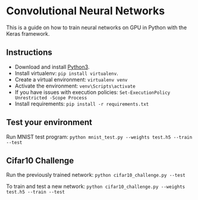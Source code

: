 # Convolutional Neural Networks
This is a guide on how to train neural networks on GPU in Python with the Keras framework.

## Instructions
- Download and install [Python3](https://www.python.org/downloads/).
- Install virtualenv: `pip install virtualenv`.
- Create a virtual environment: `virtualenv venv`
- Activate the environment: `venv\Scripts\activate`
- If you have issues with execution policies: `Set-ExecutionPolicy Unrestricted -Scope Process`
- Install requirements: `pip install -r requirements.txt`

## Test your environment

Run MNIST test program:
`python mnist_test.py --weights test.h5 --train --test`

## Cifar10 Challenge
Run the previously trained network:
`python cifar10_challenge.py --test`

To train and test a new network:
`python cifar10_challenge.py --weights test.h5 --train --test`
